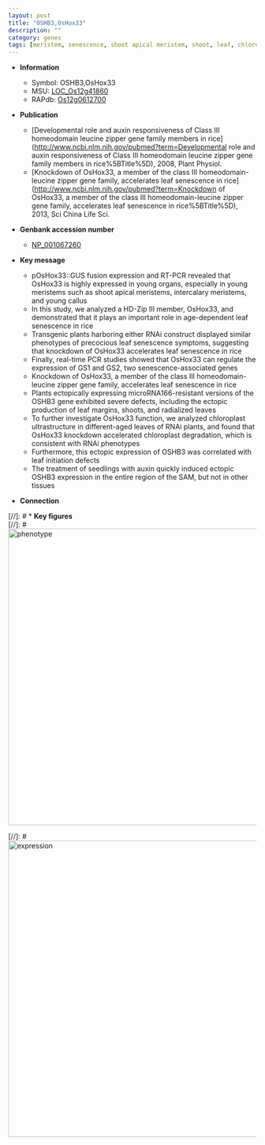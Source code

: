 ```yaml
---
layout: post
title: "OSHB3,OsHox33"
description: ""
category: genes
tags: [meristem, senescence, shoot apical meristem, shoot, leaf, chloroplast, intercalary meristem, auxin, resistant, seedling]
---
```


* **Information**  
    + Symbol: OSHB3,OsHox33  
    + MSU: [LOC_Os12g41860](http://rice.plantbiology.msu.edu/cgi-bin/ORF_infopage.cgi?orf=LOC_Os12g41860)  
    + RAPdb: [Os12g0612700](http://rapdb.dna.affrc.go.jp/viewer/gbrowse_details/irgsp1?name=Os12g0612700)  

* **Publication**  
    + [Developmental role and auxin responsiveness of Class III homeodomain leucine zipper gene family members in rice](http://www.ncbi.nlm.nih.gov/pubmed?term=Developmental role and auxin responsiveness of Class III homeodomain leucine zipper gene family members in rice%5BTitle%5D), 2008, Plant Physiol.
    + [Knockdown of OsHox33, a member of the class III homeodomain-leucine zipper gene family, accelerates leaf senescence in rice](http://www.ncbi.nlm.nih.gov/pubmed?term=Knockdown of OsHox33, a member of the class III homeodomain-leucine zipper gene family, accelerates leaf senescence in rice%5BTitle%5D), 2013, Sci China Life Sci.

* **Genbank accession number**  
    + [NP_001067260](http://www.ncbi.nlm.nih.gov/nuccore/NP_001067260)

* **Key message**  
    + pOsHox33::GUS fusion expression and RT-PCR revealed that OsHox33 is highly expressed in young organs, especially in young meristems such as shoot apical meristems, intercalary meristems, and young callus
    + In this study, we analyzed a HD-Zip III member, OsHox33, and demonstrated that it plays an important role in age-dependent leaf senescence in rice
    + Transgenic plants harboring either RNAi construct displayed similar phenotypes of precocious leaf senescence symptoms, suggesting that knockdown of OsHox33 accelerates leaf senescence in rice
    + Finally, real-time PCR studies showed that OsHox33 can regulate the expression of GS1 and GS2, two senescence-associated genes
    + Knockdown of OsHox33, a member of the class III homeodomain-leucine zipper gene family, accelerates leaf senescence in rice
    + Plants ectopically expressing microRNA166-resistant versions of the OSHB3 gene exhibited severe defects, including the ectopic production of leaf margins, shoots, and radialized leaves
    + To further investigate OsHox33 function, we analyzed chloroplast ultrastructure in different-aged leaves of RNAi plants, and found that OsHox33 knockdown accelerated chloroplast degradation, which is consistent with RNAi phenotypes
    + Furthermore, this ectopic expression of OSHB3 was correlated with leaf initiation defects
    + The treatment of seedlings with auxin quickly induced ectopic OSHB3 expression in the entire region of the SAM, but not in other tissues

* **Connection**  

[//]: # * **Key figures**  
[//]: # <img src="http://funRiceGenes.github.io/images/OsHox33.pheno.png" alt="phenotype"  style="width: 600px;"/>

[//]: # <img src="http://funRiceGenes.github.io/images/OsHox33.exp.png" alt="expression"  style="width: 600px;"/>


